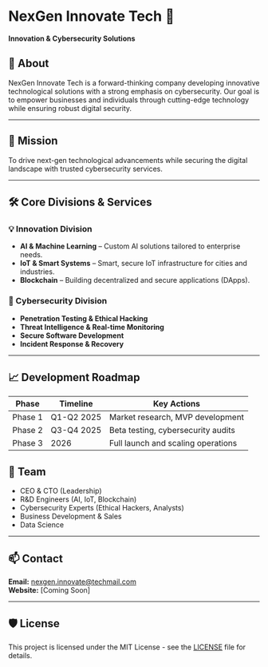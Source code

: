  # NexGen Innovate Tech 🚀
**Innovation & Cybersecurity Solutions**

## 📌 About
NexGen Innovate Tech is a forward-thinking company developing innovative technological solutions with a strong emphasis on cybersecurity. Our goal is to empower businesses and individuals through cutting-edge technology while ensuring robust digital security.

---

## 🎯 Mission
To drive next-gen technological advancements while securing the digital landscape with trusted cybersecurity services.

---

## 🛠️ Core Divisions & Services

### 💡 Innovation Division
- **AI & Machine Learning** – Custom AI solutions tailored to enterprise needs.
- **IoT & Smart Systems** – Smart, secure IoT infrastructure for cities and industries.
- **Blockchain** – Building decentralized and secure applications (DApps).

### 🔐 Cybersecurity Division
- **Penetration Testing & Ethical Hacking**
- **Threat Intelligence & Real-time Monitoring**
- **Secure Software Development**
- **Incident Response & Recovery**

---

## 📈 Development Roadmap

| Phase | Timeline | Key Actions |
|-------|----------|-------------|
| Phase 1 | Q1-Q2 2025 | Market research, MVP development |
| Phase 2 | Q3-Q4 2025 | Beta testing, cybersecurity audits |
| Phase 3 | 2026 | Full launch and scaling operations |

## 👥 Team
- CEO & CTO (Leadership)
- R&D Engineers (AI, IoT, Blockchain)
- Cybersecurity Experts (Ethical Hackers, Analysts)
- Business Development & Sales
- Data Science

---

## 📫 Contact
**Email:** nexgen.innovate@techmail.com  
**Website:** [Coming Soon]  
 
---

## 🛡️ License
This project is licensed under the MIT License - see the [LICENSE](LICENSE) file for details.
